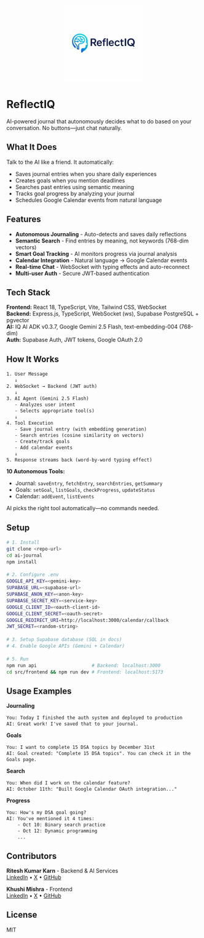 <p align="center">
  <img src="./server/public/logo.png" alt="ReflectIQ Logo" width="200"/>
</p>

# ReflectIQ

AI-powered journal that autonomously decides what to do based on your conversation. No buttons—just chat naturally.

## What It Does

Talk to the AI like a friend. It automatically:

- Saves journal entries when you share daily experiences
- Creates goals when you mention deadlines
- Searches past entries using semantic meaning
- Tracks goal progress by analyzing your journal
- Schedules Google Calendar events from natural language

## Features

- **Autonomous Journaling** - Auto-detects and saves daily reflections
- **Semantic Search** - Find entries by meaning, not keywords (768-dim vectors)
- **Smart Goal Tracking** - AI monitors progress via journal analysis
- **Calendar Integration** - Natural language → Google Calendar events
- **Real-time Chat** - WebSocket with typing effects and auto-reconnect
- **Multi-user Auth** - Secure JWT-based authentication

## Tech Stack

**Frontend:** React 18, TypeScript, Vite, Tailwind CSS, WebSocket  
**Backend:** Express.js, TypeScript, WebSocket (ws), Supabase PostgreSQL + pgvector  
**AI:** IQ AI ADK v0.3.7, Google Gemini 2.5 Flash, text-embedding-004 (768-dim)  
**Auth:** Supabase Auth, JWT tokens, Google OAuth 2.0

## How It Works

```
1. User Message
   ↓
2. WebSocket → Backend (JWT auth)
   ↓
3. AI Agent (Gemini 2.5 Flash)
   - Analyzes user intent
   - Selects appropriate tool(s)
   ↓
4. Tool Execution
   - Save journal entry (with embedding generation)
   - Search entries (cosine similarity on vectors)
   - Create/track goals
   - Add calendar events
   ↓
5. Response streams back (word-by-word typing effect)
```

**10 Autonomous Tools:**

- Journal: `saveEntry`, `fetchEntry`, `searchEntries`, `getSummary`
- Goals: `setGoal`, `listGoals`, `checkProgress`, `updateStatus`
- Calendar: `addEvent`, `listEvents`

AI picks the right tool automatically—no commands needed.

## Setup

```bash
# 1. Install
git clone <repo-url>
cd ai-journal
npm install

# 2. Configure .env
GOOGLE_API_KEY=<gemini-key>
SUPABASE_URL=<supabase-url>
SUPABASE_ANON_KEY=<anon-key>
SUPABASE_SECRET_KEY=<service-key>
GOOGLE_CLIENT_ID=<oauth-client-id>
GOOGLE_CLIENT_SECRET=<oauth-secret>
GOOGLE_REDIRECT_URI=http://localhost:3000/calendar/callback
JWT_SECRET=<random-string>

# 3. Setup Supabase database (SQL in docs)
# 4. Enable Google APIs (Gemini + Calendar)

# 5. Run
npm run api                    # Backend: localhost:3000
cd src/frontend && npm run dev # Frontend: localhost:5173
```

## Usage Examples

**Journaling**

```
You: Today I finished the auth system and deployed to production
AI: Great work! I've saved that to your journal.
```

**Goals**

```
You: I want to complete 15 DSA topics by December 31st
AI: Goal created: "Complete 15 DSA topics". You can check it in the Goals page.
```

**Search**

```
You: When did I work on the calendar feature?
AI: October 11th: "Built Google Calendar OAuth integration..."
```

**Progress**

```
You: How's my DSA goal going?
AI: You've mentioned it 4 times:
    - Oct 10: Binary search practice
    - Oct 12: Dynamic programming
    ...
```

## Contributors

**Ritesh Kumar Karn** - Backend & AI Services  
[LinkedIn](https://www.linkedin.com/in/riteshkrkarn) • [X](https://x.com/riteshkrkarn) • [GitHub](https://github.com/riteshkrkarn)

**Khushi Mishra** - Frontend  
[LinkedIn](https://www.linkedin.com/in/khushi-mishra-06815931b/) • [X](https://x.com/Khushim1109) • [GitHub](https://github.com/Khushi256)

## License

MIT
